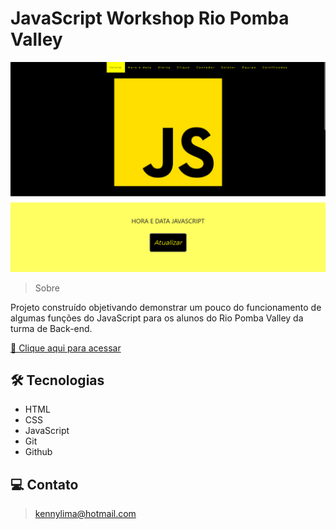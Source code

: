 # JavaScript Workshop Rio Pomba Valley

![preview](./.github/preview.png)

> Sobre

Projeto construído objetivando demonstrar um pouco do funcionamento de algumas funções do JavaScript para os alunos do Rio Pomba Valley da turma de Back-end.

[🔗 Clique aqui para acessar](https://kennylima.github.io/Javascript_Workshop_RPV/)

## 🛠 Tecnologias 
- HTML
- CSS
- JavaScript
- Git
- Github

## 💻 Contato 

 > kennylima@hotmail.com